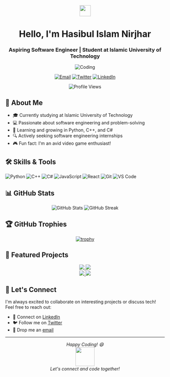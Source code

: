 <div align="center">
  <img src="https://raw.githubusercontent.com/MartinHeinz/MartinHeinz/master/wave.gif" height="35">
  <h1>Hello, I'm Hasibul Islam Nirjhar</h1>
  <h3>Aspiring Software Engineer | Student at Islamic University of Technology</h3>
  
  ![Coding](https://media.giphy.com/media/ZVik7pBtu9dNS/giphy.gif)

  [![Email](https://img.shields.io/badge/Email-hasibulislam%40iut--dhaka.edu-blue?style=for-the-badge&logo=gmail&logoColor=white)](mailto:hasibulislam@iut-dhaka.edu)
  [![Twitter](https://img.shields.io/badge/Twitter-NirjharHasib-1DA1F2?style=for-the-badge&logo=twitter&logoColor=white)](https://twitter.com/NirjharHasib)
  [![LinkedIn](https://img.shields.io/badge/LinkedIn-Hasibul%20Islam%20Nirjhar-0077B5?style=for-the-badge&logo=linkedin&logoColor=white)](https://www.linkedin.com/in/hasibul-islam-nirjhar-b50925262/)
  
  ![Profile Views](https://komarev.com/ghpvc/?username=HasibNirjhar07&style=for-the-badge&color=blueviolet)
</div>

## 🚀 About Me

- 🎓 Currently studying at Islamic University of Technology
- 💻 Passionate about software engineering and problem-solving
- 🌱 Learning and growing in Python, C++, and C#
- 🔍 Actively seeking software engineering internships
- 🎮 Fun fact: I'm an avid video game enthusiast!

## 🛠️ Skills & Tools

![Python](https://img.shields.io/badge/Python-3776AB?style=for-the-badge&logo=python&logoColor=white)
![C++](https://img.shields.io/badge/C++-00599C?style=for-the-badge&logo=c%2B%2B&logoColor=white)
![C#](https://img.shields.io/badge/C%23-239120?style=for-the-badge&logo=c-sharp&logoColor=white)
![JavaScript](https://img.shields.io/badge/JavaScript-F7DF1E?style=for-the-badge&logo=javascript&logoColor=black)
![React](https://img.shields.io/badge/React-61DAFB?style=for-the-badge&logo=react&logoColor=black)
![Git](https://img.shields.io/badge/Git-F05032?style=for-the-badge&logo=git&logoColor=white)
![VS Code](https://img.shields.io/badge/VS_Code-007ACC?style=for-the-badge&logo=visual-studio-code&logoColor=white)

## 📊 GitHub Stats

<div align="center">
  <img src="https://github-readme-stats.vercel.app/api?username=HasibNirjhar07&show_icons=true&theme=radical" alt="GitHub Stats" />
  <img src="https://github-readme-streak-stats.herokuapp.com/?user=HasibNirjhar07&theme=radical" alt="GitHub Streak" />
</div>

## 🏆 GitHub Trophies

<div align="center">
  
[![trophy](https://github-profile-trophy.vercel.app/?username=HasibNirjhar07&theme=darkhub&column=7)](https://github.com/ryo-ma/github-profile-trophy)

</div>

## 🌟 Featured Projects

<div align="center">
  <a href="https://github.com/HasibNirjhar07/SPL-Project-1">
    <img src="https://github-readme-stats.vercel.app/api/pin/?username=HasibNirjhar07&repo=SPL-Project-1&theme=radical" />
  </a>
  <a href="https://github.com/adid/SPL-DP-Manager">
    <img src="https://github-readme-stats.vercel.app/api/pin/?username=adid&repo=SPL-DP-Manager&theme=radical" />
  </a>
</div>
<div align="center">
  <a href="https://github.com/HasibNirjhar07/ProjectName1">
    <img src="https://github-readme-stats.vercel.app/api/pin/?username=HasibNirjhar07&repo=ProjectName1&theme=radical" />
  </a>
  <a href="https://github.com/HasibNirjhar07/ProjectName2">
    <img src="https://github-readme-stats.vercel.app/api/pin/?username=HasibNirjhar07&repo=ProjectName2&theme=radical" />
  </a>
</div>

## 🤝 Let's Connect

I'm always excited to collaborate on interesting projects or discuss tech! Feel free to reach out:

- 💼 Connect on [LinkedIn](https://www.linkedin.com/in/hasibul-islam-nirjhar-b50925262/)
- 🐦 Follow me on [Twitter](https://twitter.com/NirjharHasib)
- 📧 Drop me an [email](mailto:hasibulislam@iut-dhaka.edu)

---

<div align="center">
  <i>Happy Coding! 😄</i>
  <br>
  <img src="https://media.giphy.com/media/LnQjpWaON8nhr21vNW/giphy.gif" width="60">
  <br>
  <i>Let's connect and code together!</i>
</div>

